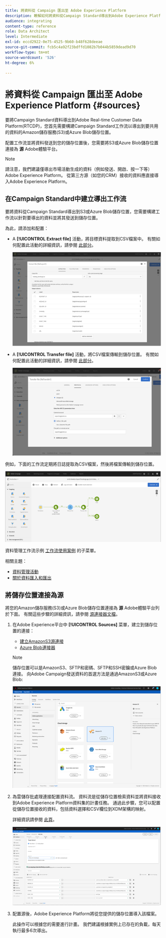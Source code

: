 ```yaml
---
title: 將資料從 Campaign 匯出至 Adobe Experience Platform
description: 瞭解如何將資料從Campaign Standard導出到Adobe Experience Platform。
audience: integrating
content-type: reference
role: Data Architect
level: Intermediate
exl-id: eccd2922-0e75-4525-9b60-b48f628deeae
source-git-commit: fcb5c4a92f23bdffd1082b7b044b5859dead9d70
workflow-type: tm+mt
source-wordcount: '526'
ht-degree: 6%

---
```


# 將資料從 Campaign 匯出至 Adobe Experience Platform {#sources}

要將Campaign Standard資料導出到Adobe Real-time Customer Data Platform(RTCDP)，您首先需要構建Campaign Standard工作流以導出到要共用的資料的Amazon儲存服務(S3)或Azure Blob儲存位置。

配置工作流並將資料發送到您的儲存位置後，您需要將S3或Azure Blob儲存位置連接為 **源** Adobe體驗平台。

>[!NOTE]
>
>請注意，我們建議僅導出市場活動生成的資料（例如發送、開啟、按一下等） Adobe Experience Platform。 從第三方源（如您的CRM）接收的資料應直接導入Adobe Experience Platform。

## 在Campaign Standard中建立導出工作流

要將資料從Campaign Standard導出到S3或Azure Blob儲存位置，您需要構建工作流以針對要導出的資料並將其發送到儲存位置。

為此，請添加和配置：

* A **[!UICONTROL Extract file]** 活動，將目標資料提取到CSV檔案中。 有關如何配置此活動的詳細資訊，請參閱 [此部分](../../automating/using/extract-file.md)。

   ![](assets/rtcdp-extract-file.png)

* A **[!UICONTROL Transfer file]** 活動，將CSV檔案傳輸到儲存位置。 有關如何配置此活動的詳細資訊，請參閱 [此部分](../../automating/using/transfer-file.md)。

   ![](assets/rtcdp-transfer-file.png)

例如，下面的工作流定期將日誌提取為CSV檔案，然後將檔案傳輸到儲存位置。

![](assets/aep-export.png)

資料管理工作流示例 [工作流使用案例](../../automating/using/about-workflow-use-cases.md#management) 的子菜單。

相關主題：

* [資料管理活動](../../automating/using/about-data-management-activities.md)
* [關於資料匯入和匯出](../../automating/using/about-data-import-and-export.md)


## 將儲存位置連接為源

將您的Amazon儲存服務(S3)或Azure Blob儲存位置連接為 **源** Adobe體驗平台列於下面。 有關這些步驟的詳細資訊，請參閱 [源連接器文檔](https://experienceleague.adobe.com/docs/experience-platform/sources/home.html?lang=zh-Hant)。

1. 在Adobe Experience平台中 **[!UICONTROL Sources]** 菜單，建立到儲存位置的連接：

   * [建立AmazonS3源連接](https://experienceleague.adobe.com/docs/experience-platform/sources/ui-tutorials/create/cloud-storage/s3.html)
   * [Azure Blob連接器](https://experienceleague.adobe.com/docs/experience-platform/sources/connectors/cloud-storage/blob.html)

   >[!NOTE]
   >
   >儲存位置可以是AmazonS3、SFTP和密碼、SFTP和SSH密鑰或Azure Blob連接。 向Adobe Campaign發送資料的首選方法是通過AmazonS3或Azure Blob:

   ![](assets/rtcdp-connector.png)

1. 為雲儲存批處理連接配置資料流。 資料流是從儲存位置檢索資料並將資料接收到Adobe Experience Platform資料集的計畫任務。 通過此步驟，您可以配置從儲存位置接收的資料，包括資料選擇和CSV欄位到XDM架構的映射。

   詳細資訊請參閱 [此頁](https://experienceleague.adobe.com/docs/experience-platform/sources/ui-tutorials/dataflow/cloud-storage.html)。

   ![](assets/rtcdp-map-xdm.png)

1. 配置源後，Adobe Experience Platform將從您提供的儲存位置導入該檔案。

   此操作可以根據您的需要進行計畫。 我們建議根據實例上已存在的負載，每天執行最多6次導出。
